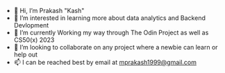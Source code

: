 - 👋 Hi, I’m Prakash "Kash" 
- 👀 I’m interested in learning more about data analytics and Backend Devlopment 
- 🌱 I’m currently Working my way through The Odin Project as well as CS50(x) 2023  
- 💞️ I’m looking to collaborate on any project where a newbie can learn or help out
- 📫 I can be reached best by email at mprakash1999@gmail.com

<!---
DaRandomIndn/DaRandomIndn is a ✨ special ✨ repository because its `README.md` (this file) appears on your GitHub profile.
You can click the Preview link to take a look at your changes.
--->
